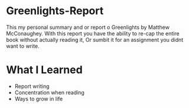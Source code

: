 # Greenlights-Report

This my personal summary and or report o Greenlights by Matthew McConaughey. With this report you have the
ability to re-cap the entire book without actually reading it, Or sumbit it for an assignment you didnt want to write.

# What I Learned

- Report writing
- Concentration when reading
- Ways to grow in life
